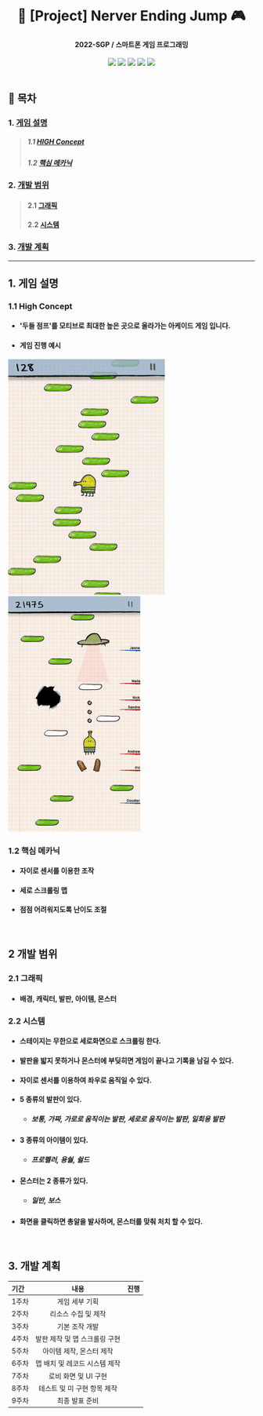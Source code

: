 # <div align = center>📱 [Project] Nerver Ending Jump 🎮</div>
#### <div align = center> 2022-SGP / 스마트폰 게임 프로그래밍 </div>
<div align = center><img src="https://img.shields.io/badge/Android-3DDC84?style=flat-square&logo=Android&logoColor=white"/> <img src="https://img.shields.io/badge/Java-007396?style=flat-square&logo=Java&logoColor=white"/> 
<img src="https://img.shields.io/badge/Android Studio-3DDC84?style=flat-square&logo=Android Studio&logoColor=white"/> <img src="https://img.shields.io/badge/Git-F05032?style=flat-square&logo=Git&logoColor=white"/> <img src="https://img.shields.io/badge/GitHub-181717?style=flat-square&logo=GitHub&logoColor=white"/></div>
</br>


## 📄 목차
### 1. [게임 설명](#1-게임-설명-1)
>##### 1.1 [HIGH Concept](#11-high-concept-1)
>##### 1.2 [핵심 메카닉](#12-핵심-메카닉-1)
### 2. [개발 범위](#2-개발-범위-1)
>#### 2.1 [그래픽](#21-그래픽-1)
>#### 2.2 [시스템](#22-시스템-1)
### 3. [개발 계획](#3-개발-계획-1)
<hr>

## 1. 게임 설명
### 1.1 High Concept
- #### '두들 점프'를 모티브로 최대한 높은 곳으로 올라가는 아케이드 게임 입니다.
- #### 게임 진행 예시
![](/game_main.png) ![](/game_shoot.jpg)

### 1.2 핵심 메카닉
- #### 자이로 센서를 이용한 조작
- #### 세로 스크롤링 맵
- #### 점점 어려워지도록 난이도 조절
</br>


## 2 개발 범위
### 2.1 그래픽
- #### 배경, 캐릭터, 발판, 아이템, 몬스터
### 2.2 시스템
- #### 스테이지는 무한으로 세로화면으로 스크롤링 한다.
- #### 발판을 밟지 못하거나 몬스터에 부딪히면 게임이 끝나고 기록을 남길 수 있다.
- #### 자이로 센서를 이용하여 좌우로 움직일 수 있다.
- #### 5 종류의 발판이 있다.
    - ##### 보통, 가짜, 가로로 움직이는 발판, 세로로 움직이는 발판, 일회용 발판
- #### 3 종류의 아이템이 있다.
    - ##### 프로펠러, 용숼, 쉴드
- #### 몬스터는 2 종류가 있다.
    - ##### 일반, 보스
- #### 화면을 클릭하면 총알을 발사하며, 몬스터를 맞춰 처치 할 수 있다.
</br>

## 3. 개발 계획


| 기간 | 내용 | 진행 |
|:------|:------:|:------:|
| 1주차 | 게임 세부 기획 | |
| 2주차 | 리소스 수집 및 제작 | |
| 3주차 | 기본 조작 개발 | |
| 4주차 | 발판 제작 및 맵 스크롤링 구현 | |
| 5주차 | 아이템 제작, 몬스터 제작 | |
| 6주차 | 맵 배치 및 레코드 시스템 제작 | |
| 7주차 | 로비 화면 및 UI 구현 | |
| 8주차 | 테스트 및 미 구현 항목 제작 | |
| 9주차 | 최종 발표 준비 | |
